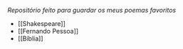*Repositório feito para guardar os meus poemas favoritos*

- [[Shakespeare]]
- [[Fernando Pessoa]]
- [[Bíblia]]

